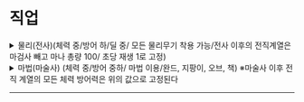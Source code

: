 # 직업

<details>
<summary>물리(전사)(체력 중/방어 하/딜 중/ 모든 물리무기 착용 가능/전사 이후의 전직계열은 마검사 빼고 마나 총량 100/ 초당 재생 1로 고정)</summary>

[전직 스탯 관련 표](직업/전직_스탯_관련_표.md)

- 검사 (체력 중하/방어 하/딜 중/공속 상/검/스킬 : 7초간 공격력 증가 및 이속 증가 버프)
    - 마검사 (체력 중하/방어 중/딜 중/공속 중상/검,/스킬 : 최대 2서클짜리 마법 2개 착용 가능/마나 총량 200/초당 재생 2)
    - 검객 (체력 중/방어 하/딜 중/공속 상/검/스킬 : 4초간 공격력, 방어력이 대폭 증가)
    - 성기사 (체력 중상/방어 중상/딜 중/공속 중하/검, 방패/스킬 : 주변 아군과 본인에게 10초간 방어력 증가, 자신 체력 1할 치유)
- 워리어 (체력 상/방어 하/딜 중/공속 중하/도끼, 검, 창/스킬 : 이용 후 몹 타격 시 몹에게 스턴 1초 부여)
    - 방패병 (체력 상/방어 상/딜 하/공속 중하/방패,창/앞으로 돌진 후 타격한 몹에게 스턴 5초)
    - 창술사 (체력 중상/방어 중/딜 중/공속 중상/창/주변 반경 2블럭 이내의 적에게 넉백과 출혈 3초)
    - 광전사 (체력 상/방어 중/딜 잔여 체력에 반비례/공속 중/도끼,검/스킬 :5초동안 타격한 몹에게 들어간 데미지의 3할 정도를 치유)
    - 격투가 (체력 상/방어 중/딜 중/공속 중상/건틀렛/스킬 : 몹을 타격 시 몹에게 스턴 0.2초 부여)
- 도적 (체력 하/방어 중하/딜 중상/공속 상/단검/스킬 : 전방 대쉬 후 이속 증가 버프 3초)
    - 암살자 (체력 중하/방어 중하/딜 상/공속 중/단검, 비수/ 스킬 : 전방에 단검을 투척해 적에게 독 효과를 5초 부여)
    - 해적 (체력 중/방어 중하/딜 중/공속 중상/단검,검/스킬 : 마법 [아쿠아 스플래쉬] 이용 가능 및 공격력 20% 증가 버프)
- 궁수 (체력 하/방어 하/딜 중상/공속 중하/활,석궁/ 스킬 : 적에게 출혈 20초 부여)
    - 석궁병 (체력 중하/방어 하/딜 중상/공속 중하/석궁/ 스킬 : 5초간 평타 데미지 400% 증가)
    - 레인저 (체력 중/방어 하/딜 중/공속 중/활/ 스킬 : 전방에 특정 범위 내에 적에게 이속 저하 효과를 4초 부여후 (딜 중하)의 화살들을 맞춥니다)
- 이류무사 (dlc?)

    - 이류 무공 정리

      [경신보(輕身步)](직업/경신보_輕身步.md)

      [삼재검법(三才劍法)](직업/삼재검법_三才劍法.md)

    - 일류무사
        - 일류 무공 정리

          [중천보(重遷步)](직업/중천보_重遷步.md)

          [금강절랑조(金剛絶狼爪)](직업/금강절랑조_金剛絶狼爪.md)

        - 절정
            - 절정 무공 정리

              [유은보법(有隱步法)](직업/유은보법_有隱步法.md)

              [은하적성지(銀河摘星枝)](직업/은하적성지_銀河摘星枝.md)

            - 초절정
                - 화경
                    - 화경 무공 정리

                      [천마신공(天魔神功)](직업/천마신공_天魔神功.md)

                      [태극권(太極拳)](직업/태극권_太極拳.md)

                      [이십사수 매화검법(二十四手梅花劍法)](직업/이십사수_매화검법_二十四手梅花劍法.md)

                      [복마검(伏魔劍)](직업/복마검_伏魔劍.md)

                      [홍엽수(紅葉手)](직업/홍엽수_紅葉手.md)

                      [운룡대팔식(雲龍大八式)](직업/운룡대팔식_雲龍大八式.md)

                      [금강불괴(金剛不壞)](직업/금강불괴_金剛不壞.md)

                    - 현경
</details>

<details>
<summary>마법(마술사) (체력 중/방어 중하/ 마법 이용/완드, 지팡이, 오브, 책) ※마술사 이후 전직 계열의 모든 체력 방어력은 위의 값으로 고정된다</summary>


[효과 총 정리](직업/효과_총_정리.md)

- 마법사 (마나 총량 : 300/초당 재생마나 5)
    - 마법 테크트리
        - 화염
            - 단일

              [파이어볼](직업/파이어볼.md)

              [블레이징 마크](직업/블레이징_마크.md)

              [플레임 버스트](직업/플레임_버스트.md)

              [인페르노](직업/인페르노.md)

            - 범위

              [버닝 브레스](직업/버닝_브레스.md)

              [익스플로젼](직업/익스플로젼.md)

              [라바 존](직업/라바_존.md)

              [메테오 스트라이크](직업/메테오_스트라이크.md)

        - 물
            - 단일

              [아쿠아 스플래쉬](직업/아쿠아_스플래쉬.md)

              [퓨어 쉴드](직업/퓨어_쉴드.md)

              [워터 애로우](직업/워터_애로우.md)

              [아이스 스피어](직업/아이스_스피어.md)

            - 범위

              [워터 블라스트](직업/워터_블라스트.md)

              [프로즌 트레이스](직업/프로즌_트레이스.md)

              [아이스 웨이브](직업/아이스_웨이브.md)

              [이터널 프로스트](직업/이터널_프로스트.md)

        - 뇌전
            - 단일

              [스파크](직업/스파크.md)

              [라이트닝 스톰](직업/라이트닝_스톰.md)

              [썬더 차징](직업/썬더_차징.md)

              [기간트 썬더](직업/기간트_썬더.md)

            - 범위

              [일렉트로 필드](직업/일렉트로_필드.md)

              [라이트닝 체인](직업/라이트닝_체인.md)

              [쇼크 웨이브](직업/쇼크_웨이브.md)

              [ 기가 스파클](직업/기가_스파클.md)

        - 돌풍
            - 단일

              [에어 렌스](직업/에어_렌스.md)

              [헤븐 윙](직업/헤븐_윙.md)

              [윈드 커터](직업/윈드_커터.md)

              [토네이도](직업/토네이도.md)

            - 범위

              [윈드 배리어](직업/윈드_배리어.md)

              [블레이드 스톰](직업/블레이드_스톰.md)

              [아리엘의 손길](직업/아리엘의_손길.md)

              [소닉 붐](직업/소닉_붐.md)

        - 대지
            - 단일

              [스톤 슈터](직업/스톤_슈터.md)

              [바인딩](직업/바인딩.md)

              [그래비티 컨트롤](직업/그래비티_컨트롤.md)

              [로즈 펜스](직업/로즈_펜스.md)

            - 범위

              [포이즌 레이크](직업/포이즌_레이크.md)

              [샌드 스톰](직업/샌드_스톰.md)

              [스파이크 트랩 ](직업/스파이크_트랩.md)

              [어스퀘이크](직업/어스퀘이크.md)

  [사본 (지우지마라)](직업/사본_지우지마라.md)

    - 대마법사(마나총량 500/초당재생마나 10/마법 스킬 칸 추가 개방)
        - 고급 마법
            - 5서클

              [플레어 클락 ](직업/플레어_클락.md)

              [아쿠아 티얼스](직업/아쿠아_티얼스.md)

              [라이트닝 인펙션](직업/라이트닝_인펙션.md)

              [투 더 레인보우](직업/투_더_레인보우.md)

              [오버그로운](직업/오버그로운.md)

            - 6서클

              [헬 프로미넌트](직업/헬_프로미넌트.md)

              [프로스트 페가수스](직업/프로스트_페가수스.md)

              [템페스트](직업/템페스트.md)

              [바할의 폭풍](직업/바할의_폭풍.md)

              [그랜드 웨이브](직업/그랜드_웨이브.md)

        - 용언 마법

          [지기태양구현(地氣太陽具現)](직업/지기태양구현_地氣太陽具現.md)

          [절대영도(絶對零度)](직업/절대영도_絶對零度.md)

          [극양뇌력출두(極陽雷靂出頭)](직업/극양뇌력출두_極陽雷靂出頭.md)

          [하늘의 노래(蒼穹之曲)](직업/하늘의_노래蒼穹之曲.md)

          [광야의 묵시록(曠野之默示錄)](직업/광야의_묵시록_曠野之默示錄.md)

        - 흑마법(마나 대신 HP로 운용)

          [탐식의 저주](직업/탐식의_저주.md)

          [혼돈의 틈새](직업/혼돈의_틈새.md)

          [금단의 마수](직업/금단의_마수.md)

          [환란의 잠식](직업/환란의_잠식.md)

- 소환사 (마나 총량: 240/초당 재생마나 3)

  [소환](직업/소환.md)

  [소환 (1)](직업/소환_1.md)

    - 연금술사 (미나 총량: 300/초당 재생마나 4)

      [포션투척](직업/포션투척.md)

      [도핑](직업/도핑.md)

      [융합](직업/융합.md)

    - 네크로멘서

      [영혼갈취](직업/영혼갈취.md)

      [백귀 소환](직업/백귀_소환.md)

      [부두술](직업/부두술.md)

    - 드루이드

      [강타](직업/강타.md)

      [테이밍](직업/테이밍.md)

      [컴페니언 콜링](직업/컴페니언_콜링.md)

- 치유사

  [치유](직업/치유.md)

  [치유 (1)](직업/치유_1.md)

    - 음유시인

      [연주](직업/연주.md)

      [희망의 노래](직업/희망의_노래.md)

      [진혼곡](직업/진혼곡.md)

    - 성직자

      [기도](직업/기도.md)

      [광휘의 심판](직업/광휘의_심판.md)

      [리져렉션](직업/리져렉션.md)

    - 주술사

      [전이](직업/전이.md)

      [정신 수양](직업/정신_수양.md)

      [컨퓨징 피어](직업/컨퓨징_피어.md)
</details>

---